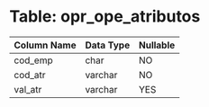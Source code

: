 # Table: opr_ope_atributos

| Column Name | Data Type | Nullable |
|-------------|-----------|----------|
| cod_emp | char | NO |
| cod_atr | varchar | NO |
| val_atr | varchar | YES |
